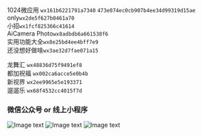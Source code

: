 1024微应用 `wx161b6221791a7340` `473e074ec0cb907b4ee34d99319d15ae`
only`wx2de5f627b0461a70`<br>
小招`wx1fcf825366c41614`<br>
AiCamera Photo`wx8adbdb6a661538f6`<br>
实用功能大全`wx8e25bd4ee4bff7e9`<br>
还没想好做啥`wx3ae32d7fae071a15`

龙舞汇 `wx48836d75f9491ef8`<br>
都加祝福 `wx002ca6acce5e0b4b`<br>
新视界 `wx2ee9965e5e193371`<br>
遛遛乐 `wx68f4532cc4015f7d`<br>

### 微信公众号 or 线上小程序
![Image text](https://i.loli.net/2020/04/29/U72bHxanENvJpR4.jpg) ![Image text](https://i.loli.net/2020/04/29/zrBxEGDC53FIdq7.jpg) ![Image text](https://i.loli.net/2020/04/29/O9gqu4Wa52Vnbhv.jpg)

